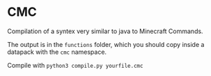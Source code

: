 # CMC
Compilation of a syntex very similar to java to Minecraft Commands.

The output is in the `functions` folder, which you should copy inside a datapack with the `cmc` namespace.

Compile with `python3 compile.py yourfile.cmc`
